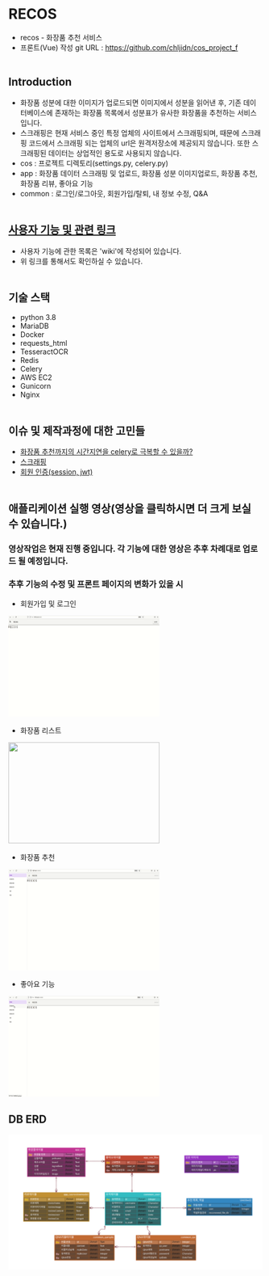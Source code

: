 # RECOS

- recos - 화장품 추천 서비스
- 프론트(Vue) 작성 git URL : https://github.com/chljidn/cos_project_f
 <br><br>

## Introduction
- 화장품 성분에 대한 이미지가 업로드되면 이미지에서 성분을 읽어낸 후, 기존 데이터베이스에 존재하는 화장품 목록에서 성분표가 유사한 화장품을 추천하는 서비스 입니다.
- 스크래핑은 현재 서비스 중인 특정 업체의 사이트에서 스크래핑되며, 때문에 스크래핑 코드에서 스크래핑 되는 업체의 url은 원격저장소에 제공되지 않습니다. 또한 스크래핑된 데이터는 상업적인 용도로 사용되지 않습니다.
- cos : 프로젝트 디렉토리(settings.py, celery.py)
- app : 화장품 데이터 스크래핑 및 업로드, 화장품 성분 이미지업로드, 화장품 추천, 화장품 리뷰, 좋아요 기능
- common : 로그인/로그아웃, 회원가입/탈퇴, 내 정보 수정, Q&A
 <br><br>
 
## [사용자 기능 및 관련 링크](https://github.com/chljidn/docker/wiki)
- 사용자 기능에 관한 목록은 'wiki'에 작성되어 있습니다.
- 위 링크를 통해서도 확인하실 수 있습니다.
 <br><br>
 
## 기술 스택
- python 3.8
- MariaDB
- Docker
- requests_html
- TesseractOCR
- Redis
- Celery
- AWS EC2
- Gunicorn
- Nginx
 <br><br>
 
## 이슈 및 제작과정에 대한 고민들
- [화장품 추천까지의 시간지연을 celery로 극복할 수 있을까?](https://chljidn-django.tistory.com/7)
- [스크래핑](https://chljidn-django.tistory.com/8)
- [회원 인증(session, jwt)](https://chljidn-django.tistory.com/9)
 <br><br>
 
## 애플리케이션 실행 영상(영상을 클릭하시면 더 크게 보실 수 있습니다.)
### 영상작업은 현재 진행 중입니다. 각 기능에 대한 영상은 추후 차례대로 업로드 될 예정입니다.
### 추후 기능의 수정 및 프론트 페이지의 변화가 있을 시 
- 회원가입 및 로그인
<img src="https://github.com/chljidn/docker/blob/master/signup_login.gif" width="300px" height="200px" >

- 화장품 리스트
<img src="https://github.com/chljidn/docker/blob/master/cosmetic_list_detail.gif" width="300px" height="200px">

- 화장품 추천
<img src="https://github.com/chljidn/docker/blob/master/recommend_app.gif" width="300px" height="200px">

- 좋아요 기능
<img src="https://github.com/chljidn/docker/blob/master/like_app.gif" width="300px" height="200px">

## DB ERD
![](https://github.com/chljidn/docker/blob/master/cos_erd.png)
